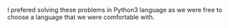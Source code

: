 I prefered solving these problems in Python3 language as we were free to choose a language that we were comfortable with. 
